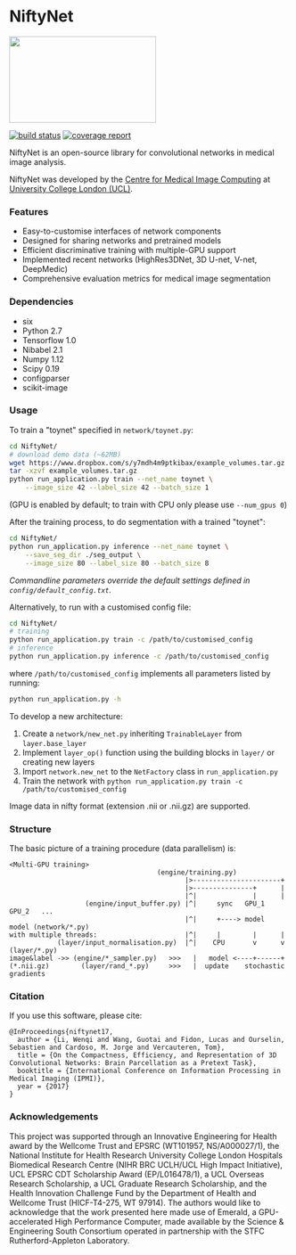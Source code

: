 # NiftyNet
<img src="https://cmiclab.cs.ucl.ac.uk/CMIC/NiftyNet/raw/master/niftynet-logo.png" width="263" height="155">

[![build status](https://cmiclab.cs.ucl.ac.uk/CMIC/NiftyNet/badges/master/build.svg)](https://cmiclab.cs.ucl.ac.uk/CMIC/NiftyNet/commits/master)
[![coverage report](https://cmiclab.cs.ucl.ac.uk/CMIC/NiftyNet/badges/master/coverage.svg)](https://cmiclab.cs.ucl.ac.uk/CMIC/NiftyNet/commits/master)

NiftyNet is an open-source library for convolutional networks in medical image analysis.

NiftyNet was developed by the [Centre for Medical Image Computing][cmic] at
[University College London (UCL)][ucl].

### Features
* Easy-to-customise interfaces of network components
* Designed for sharing networks and pretrained models
* Efficient discriminative training with multiple-GPU support
* Implemented recent networks (HighRes3DNet, 3D U-net, V-net, DeepMedic)
* Comprehensive evaluation metrics for medical image segmentation


### Dependencies
* six
* Python 2.7
* Tensorflow 1.0
* Nibabel 2.1
* Numpy 1.12
* Scipy 0.19
* configparser
* scikit-image


### Usage
To train a "toynet" specified in `network/toynet.py`:
``` sh
cd NiftyNet/
# download demo data (~62MB)
wget https://www.dropbox.com/s/y7mdh4m9ptkibax/example_volumes.tar.gz
tar -xzvf example_volumes.tar.gz
python run_application.py train --net_name toynet \
    --image_size 42 --label_size 42 --batch_size 1
```
(GPU is enabled by default; to train with CPU only please use `--num_gpus 0`)

After the training process, to do segmentation with a trained "toynet":
``` sh
cd NiftyNet/
python run_application.py inference --net_name toynet \
    --save_seg_dir ./seg_output \
    --image_size 80 --label_size 80 --batch_size 8
```
*Commandline parameters override the default settings defined in `config/default_config.txt`.*

Alternatively, to run with a customised config file:
``` sh
cd NiftyNet/
# training
python run_application.py train -c /path/to/customised_config
# inference
python run_application.py inference -c /path/to/customised_config
```
where `/path/to/customised_config` implements all parameters listed by running:
```sh
python run_application.py -h
```

To develop a new architecture:
1. Create a `network/new_net.py` inheriting `TrainableLayer` from `layer.base_layer`
1. Implement `layer_op()` function using the building blocks in `layer/` or creating new layers
1. Import `network.new_net` to the `NetFactory` class in `run_application.py`
1. Train the network with `python run_application.py train -c /path/to/customised_config`


Image data in nifty format (extension .nii or .nii.gz) are supported.

### Structure
The basic picture of a training procedure (data parallelism) is:
```
<Multi-GPU training>
                                     (engine/training.py)
                                            |>----------------------+
                                            |>---------------+      |
                                            |^|              |      |
                   (engine/input_buffer.py) |^|     sync   GPU_1  GPU_2   ...
                                            |^|     +----> model  model (network/*.py)
with multiple threads:                      |^|     |        |      |
            (layer/input_normalisation.py)  |^|    CPU       v      v (layer/*.py)
image&label ->> (engine/*_sampler.py)   >>>   |   model <----+------+
(*.nii.gz)        (layer/rand_*.py)     >>>   |  update    stochastic gradients
```

### Citation
If you use this software, please cite:
```
@InProceedings{niftynet17,
  author = {Li, Wenqi and Wang, Guotai and Fidon, Lucas and Ourselin, Sebastien and Cardoso, M. Jorge and Vercauteren, Tom},
  title = {On the Compactness, Efficiency, and Representation of 3D Convolutional Networks: Brain Parcellation as a Pretext Task},
  booktitle = {International Conference on Information Processing in Medical Imaging (IPMI)},
  year = {2017}
}
```


### Acknowledgements
This project was supported through an Innovative Engineering for Health award by
the Wellcome Trust and EPSRC (WT101957, NS/A000027/1), the National Institute
for Health Research University College London Hospitals Biomedical Research
Centre (NIHR BRC UCLH/UCL High Impact Initiative), UCL EPSRC CDT Scholarship
Award (EP/L016478/1), a UCL Overseas Research Scholarship, a UCL Graduate
Research Scholarship, and the Health Innovation Challenge Fund by the
Department of Health and Wellcome Trust (HICF-T4-275, WT 97914). The authors
would like to acknowledge that the work presented here made use of Emerald, a
GPU-accelerated High Performance Computer, made available by the Science &
Engineering South Consortium operated in partnership with the STFC
Rutherford-Appleton Laboratory.

[cmic]: http://cmic.cs.ucl.ac.uk
[ucl]: http://www.ucl.ac.uk

